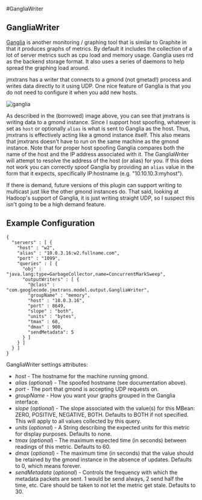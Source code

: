 #GangliaWriter

## GangliaWriter

[Ganglia](http://ganglia.sourceforge.net) is another monitoring / graphing tool that is similar to Graphite in that it produces graphs of metrics. By default it includes the collection of a lot of server metrics such as cpu load and memory usage. Ganglia uses rrd as the backend storage format. It also uses a series of daemons to help spread the graphing load around.

jmxtrans has a writer that connects to a gmond (not gmetad!) process and writes data directly to it using UDP. One nice feature of Ganglia is that you do not need to configure it when you add new hosts.

![ganglia](http://jmxtrans.googlecode.com/svn/wiki/ganglia.png)

As described in the (borrowed) image above, you can see that jmxtrans is writing data to a gmond instance. Since I support host spoofing, whatever is set as ```host``` or optionally ```alias``` is what is sent to Ganglia as the host. Thus, jmxtrans is effectively acting like a gmond instance itself. This also means that jmxtrans doesn't have to run on the same machine as the gmond instance.  Note that for proper host spoofing Ganglia compares both the name of the host and the IP address associated with it.  The GangliaWriter will attempt to resolve the address of the host (or alias) for you.  If this does not work you can correctly spoof Ganglia by providing an ```alias``` value in the form that it expects, specifically IP:hostname (e.g. "10.10.10.3:myhost").

If there is demand, future versions of this plugin can support writing to multicast just like the other gmond instances do. That said, looking at Hadoop's support of Ganglia, it is just writing straight UDP, so I suspect this isn't going to be a high demand feature.

## Example Configuration

```
{
  "servers" : [ {
    "host" : "w2",
    "alias" : "10.0.3.16:w2.fullname.com",
    "port" : "1099",
    "queries" : [ {
      "obj" : "java.lang:type=GarbageCollector,name=ConcurrentMarkSweep",
      "outputWriters" : [ {
        "@class" : "com.googlecode.jmxtrans.model.output.GangliaWriter",
        "groupName" : "memory",
        "host" : "10.0.3.16",
        "port" : 8649,
        "slope" : "both",
        "units" : "bytes",
        "tmax" : 60,
        "dmax" : 900,
        "sendMetadata": 5
      } ]
    } ]
  } ]
}
```

GangliaWriter settings attributes:

  * *host* - The hostname for the machine running gmond.
  * *alias* (*optional*) - The spoofed hostname (see documentation above).
  * *port* - The port that gmond is accepting UDP requests on.
  * *groupName* - How you want your graphs grouped in the Ganglia interface.
  * *slope* (*optional*) - The slope associated with the value(s) for this MBean: ZERO, POSITIVE, NEGATIVE, BOTH.  Defaults to BOTH if not specified.  This will apply to all values collected by this query.
  * *units* (*optional*) - A String describing the expected units for this metric for display purposes.  Defaults to none.
  * *tmax* (*optional*) - The maximum expected time (in seconds) between readings of this metric.  Defaults to 60.
  * *dmax* (*optional*) - The maximum time (in seconds) that the value should be retained by the gmond instance in the absence of updates.  Defaults to 0, which means forever.
  * *sendMetadata* (*optional*) - Controls the frequency with which the metadata packets are sent. 1 would be send always, 2 send half the time, etc. Care should be taken to not let the metric get stale. Defaults to 30.